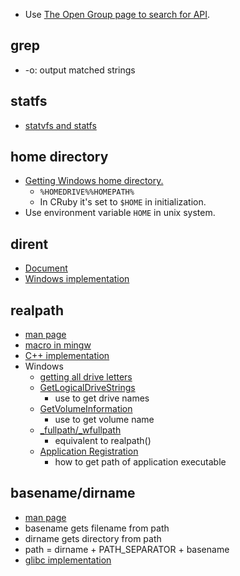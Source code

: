 * Use [The Open Group page to search for API](http://pubs.opengroup.org/onlinepubs/9699919799/).
 
## grep
* -o: output matched strings

## statfs
* [statvfs and statfs](http://stackoverflow.com/questions/1653163/difference-between-statvfs-and-statfs-system-calls)

## home directory
* [Getting Windows home directory.](http://support.microsoft.com/kb/101507/en-us)
  * `%HOMEDRIVE%%HOMEPATH%`
  * In CRuby it's set to `$HOME` in initialization.
* Use environment variable `HOME` in unix system.

## dirent
* [Document](http://pubs.opengroup.org/onlinepubs/007908799/xsh/dirent.h.html)
* [Windows implementation](http://www.softagalleria.net/dirent.php)

## realpath
* [man page](http://linuxjm.sourceforge.jp/html/LDP_man-pages/man3/realpath.3.html)
* [macro in mingw](http://sourceforge.net/p/mingw/patches/256/)
* [C++ implementation](http://insanecoding.blogspot.jp/2007/11/implementing-realpath-in-c.html)
* Windows
  * [getting all drive letters](http://stackoverflow.com/questions/286534/enumerating-all-available-drive-letters-in-windows)
  * [GetLogicalDriveStrings](http://msdn.microsoft.com/en-us/library/aa364975(VS.85).aspx)
    * use to get drive names
  * [GetVolumeInformation](http://msdn.microsoft.com/en-us/library/aa364993(v=vs.85).aspx)
    * use to get volume name
  * [_fullpath/_wfullpath](http://msdn.microsoft.com/ja-jp/library/506720ff)
    * equivalent to realpath()
  * [Application Registration](http://msdn.microsoft.com/en-us/library/windows/desktop/ee872121(v=vs.85).aspx)
    * how to get path of application executable

## basename/dirname
* [man page](http://linuxjm.sourceforge.jp/html/LDP_man-pages/man3/basename.3.html)
* basename gets filename from path
* dirname gets directory from path
* path = dirname + PATH_SEPARATOR + basename
* [glibc implementation](http://repo.or.cz/w/glibc.git/blob?f=misc/dirname.c)
